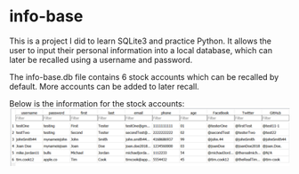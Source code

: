 # info-base
This is a project I did to learn SQLite3 and practice Python. It allows the user to input their personal information into a local database, which can later be recalled using a username and password.



The info-base.db file contains 6 stock accounts which can be recalled by default. More accounts can be added to later recall.

Below is the information for the stock accounts:
![alt text](https://github.com/karmdesai/info-base/blob/master/.idea/stock-accounts.png)

